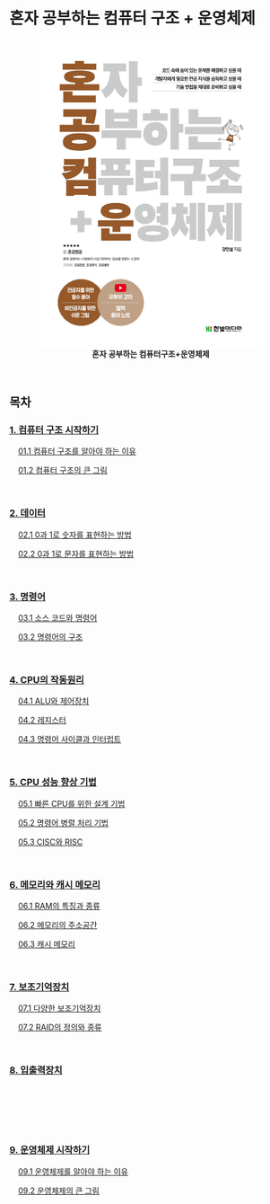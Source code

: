 # 혼자 공부하는 컴퓨터 구조 + 운영체제

<figure align="center">
  <img src="images/혼공컴운.jpg" style="width: 400px" />
  <figcaption><b>혼자 공부하는 컴퓨터구조+운영체제</b></figcaption>
</figure>

<br>

## 목차

### [1. 컴퓨터 구조 시작하기](./1.%20%EC%BB%B4%ED%93%A8%ED%84%B0%20%EA%B5%AC%EC%A1%B0/)

&nbsp;&nbsp;&nbsp;&nbsp;[01.1 컴퓨터 구조를 알아야 하는 이유](./1.%20%EC%BB%B4%ED%93%A8%ED%84%B0%20%EA%B5%AC%EC%A1%B0/1.1%20%EC%BB%B4%ED%93%A8%ED%84%B0%20%EA%B5%AC%EC%A1%B0%EB%A5%BC%20%EC%95%8C%EC%95%84%EC%95%BC%20%ED%95%98%EB%8A%94%20%EC%9D%B4%EC%9C%A0.md)

&nbsp;&nbsp;&nbsp;&nbsp;[01.2 컴퓨터 구조의 큰 그림](./1.%20%EC%BB%B4%ED%93%A8%ED%84%B0%20%EA%B5%AC%EC%A1%B0/1.2%20%EC%BB%B4%ED%93%A8%ED%84%B0%20%EA%B5%AC%EC%A1%B0%EC%9D%98%20%ED%81%B0%20%EA%B7%B8%EB%A6%BC.md)

<br>

### [2. 데이터](./2.%20%EB%8D%B0%EC%9D%B4%ED%84%B0/)

&nbsp;&nbsp;&nbsp;&nbsp;[02.1 0과 1로 숫자를 표현하는 방법](./2.%20%EB%8D%B0%EC%9D%B4%ED%84%B0/2.1%200%EA%B3%BC%201%EB%A1%9C%20%EC%88%AB%EC%9E%90%EB%A5%BC%20%ED%91%9C%ED%98%84%ED%95%98%EB%8A%94%20%EB%B0%A9%EB%B2%95.md)

&nbsp;&nbsp;&nbsp;&nbsp;[02.2 0과 1로 문자를 표현하는 방법](./2.%20%EB%8D%B0%EC%9D%B4%ED%84%B0/2.2%200%EA%B3%BC%201%EB%A1%9C%20%EB%AC%B8%EC%9E%90%EB%A5%BC%20%ED%91%9C%ED%98%84%ED%95%98%EB%8A%94%20%EB%B0%A9%EB%B2%95.md)

<br>

### [3. 명령어](./3.%20%EB%AA%85%EB%A0%B9%EC%96%B4/)

&nbsp;&nbsp;&nbsp;&nbsp;[03.1 소스 코드와 명령어](./3.%20%EB%AA%85%EB%A0%B9%EC%96%B4/3.1%20%EC%86%8C%EC%8A%A4%20%EC%BD%94%EB%93%9C%EC%99%80%20%EB%AA%85%EB%A0%B9%EC%96%B4.md)

&nbsp;&nbsp;&nbsp;&nbsp;[03.2 명령어의 구조](./3.%20%EB%AA%85%EB%A0%B9%EC%96%B4/3.2%20%EB%AA%85%EB%A0%B9%EC%96%B4%EC%9D%98%20%EA%B5%AC%EC%A1%B0.md)

<br>

### [4. CPU의 작동원리](./4.%20CPU%EC%9D%98%20%EC%9E%91%EB%8F%99%EC%9B%90%EB%A6%AC/)

&nbsp;&nbsp;&nbsp;&nbsp;[04.1 ALU와 제어장치](./4.%20CPU%EC%9D%98%20%EC%9E%91%EB%8F%99%EC%9B%90%EB%A6%AC/4.1%20ALU%EC%99%80%20%EC%A0%9C%EC%96%B4%EC%9E%A5%EC%B9%98.md)

&nbsp;&nbsp;&nbsp;&nbsp;[04.2 레지스터](./4.%20CPU%EC%9D%98%20%EC%9E%91%EB%8F%99%EC%9B%90%EB%A6%AC/4.2%20%EB%A0%88%EC%A7%80%EC%8A%A4%ED%84%B0.md)

&nbsp;&nbsp;&nbsp;&nbsp;[04.3 명령어 사이클과 인터럽트](./4.%20CPU%EC%9D%98%20%EC%9E%91%EB%8F%99%EC%9B%90%EB%A6%AC/4.3%20%EB%AA%85%EB%A0%B9%EC%96%B4%20%EC%82%AC%EC%9D%B4%ED%81%B4%EA%B3%BC%20%EC%9D%B8%ED%84%B0%EB%9F%BD%ED%8A%B8.md)

<br>

### [5. CPU 성능 향상 기법](./5.%20CPU%20%EC%84%B1%EB%8A%A5%20%ED%96%A5%EC%83%81%20%EA%B8%B0%EB%B2%95/)

&nbsp;&nbsp;&nbsp;&nbsp;[05.1 빠른 CPU를 위한 설계 기법](./5.%20CPU%20%EC%84%B1%EB%8A%A5%20%ED%96%A5%EC%83%81%20%EA%B8%B0%EB%B2%95//5.1%20%EB%B9%A0%EB%A5%B8%20CPU%EB%A5%BC%20%EC%9C%84%ED%95%9C%20%EC%84%A4%EA%B3%84%20%EA%B8%B0%EB%B2%95.md)

&nbsp;&nbsp;&nbsp;&nbsp;[05.2 명령어 병렬 처리 기법](./5.%20CPU%20%EC%84%B1%EB%8A%A5%20%ED%96%A5%EC%83%81%20%EA%B8%B0%EB%B2%95//5.2%20%EB%AA%85%EB%A0%B9%EC%96%B4%20%EB%B3%91%EB%A0%AC%20%EC%B2%98%EB%A6%AC%20%EA%B8%B0%EB%B2%95.md)

&nbsp;&nbsp;&nbsp;&nbsp;[05.3 CISC와 RISC](./5.%20CPU%20%EC%84%B1%EB%8A%A5%20%ED%96%A5%EC%83%81%20%EA%B8%B0%EB%B2%95//5.3%20CISC%EC%99%80%20RISC.md)

<br>

### [6. 메모리와 캐시 메모리](./6.%20%EB%A9%94%EB%AA%A8%EB%A6%AC%EC%99%80%20%EC%BA%90%EC%8B%9C%20%EB%A9%94%EB%AA%A8%EB%A6%AC/)

&nbsp;&nbsp;&nbsp;&nbsp;[06.1 RAM의 특징과 종류](./6.%20%EB%A9%94%EB%AA%A8%EB%A6%AC%EC%99%80%20%EC%BA%90%EC%8B%9C%20%EB%A9%94%EB%AA%A8%EB%A6%AC//6.1%20RAM%EC%9D%98%20%ED%8A%B9%EC%A7%95%EA%B3%BC%20%EC%A2%85%EB%A5%98.md)

&nbsp;&nbsp;&nbsp;&nbsp;[06.2 메모리의 주소공간](./6.%20%EB%A9%94%EB%AA%A8%EB%A6%AC%EC%99%80%20%EC%BA%90%EC%8B%9C%20%EB%A9%94%EB%AA%A8%EB%A6%AC/6.2%20%EB%A9%94%EB%AA%A8%EB%A6%AC%EC%9D%98%20%EC%A3%BC%EC%86%8C%EA%B3%B5%EA%B0%84.md)

&nbsp;&nbsp;&nbsp;&nbsp;[06.3 캐시 메모리](./6.%20%EB%A9%94%EB%AA%A8%EB%A6%AC%EC%99%80%20%EC%BA%90%EC%8B%9C%20%EB%A9%94%EB%AA%A8%EB%A6%AC/6.3%20%EC%BA%90%EC%8B%9C%20%EB%A9%94%EB%AA%A8%EB%A6%AC.md)

<br>

### [7. 보조기억장치](./7.%20%EB%B3%B4%EC%A1%B0%EA%B8%B0%EC%96%B5%EC%9E%A5%EC%B9%98/)

&nbsp;&nbsp;&nbsp;&nbsp;[07.1 다양한 보조기억장치](./7.%20%EB%B3%B4%EC%A1%B0%EA%B8%B0%EC%96%B5%EC%9E%A5%EC%B9%98/7.1%20%EB%8B%A4%EC%96%91%ED%95%9C%20%EB%B3%B4%EC%A1%B0%EA%B8%B0%EC%96%B5%EC%9E%A5%EC%B9%98.md)

&nbsp;&nbsp;&nbsp;&nbsp;[07.2 RAID의 정의와 종류](./7.%20%EB%B3%B4%EC%A1%B0%EA%B8%B0%EC%96%B5%EC%9E%A5%EC%B9%98/7.2%20RAID%EC%9D%98%20%EC%A0%95%EC%9D%98%EC%99%80%20%EC%A2%85%EB%A5%98.md)

<br>

### [8. 입출력장치](./8.%20%EC%9E%85%EC%B6%9C%EB%A0%A5%EC%9E%A5%EC%B9%98/)

&nbsp;&nbsp;&nbsp;&nbsp;

&nbsp;&nbsp;&nbsp;&nbsp;

<br>

### [9. 운영체제 시작하기](./9.%20%EC%9A%B4%EC%98%81%EC%B2%B4%EC%A0%9C%20%EC%8B%9C%EC%9E%91%ED%95%98%EA%B8%B0/)

&nbsp;&nbsp;&nbsp;&nbsp;[09.1 운영체제를 알아야 하는 이유](./9.%20%EC%9A%B4%EC%98%81%EC%B2%B4%EC%A0%9C%20%EC%8B%9C%EC%9E%91%ED%95%98%EA%B8%B0/9.1%20%EC%9A%B4%EC%98%81%EC%B2%B4%EC%A0%9C%EB%A5%BC%20%EC%95%8C%EC%95%84%EC%95%BC%20%ED%95%98%EB%8A%94%20%EC%9D%B4%EC%9C%A0.md)

&nbsp;&nbsp;&nbsp;&nbsp;[09.2 운영체제의 큰 그림](./9.%20%EC%9A%B4%EC%98%81%EC%B2%B4%EC%A0%9C%20%EC%8B%9C%EC%9E%91%ED%95%98%EA%B8%B0/9.2%20%EC%9A%B4%EC%98%81%EC%B2%B4%EC%A0%9C%EC%9D%98%20%ED%81%B0%20%EA%B7%B8%EB%A6%BC.md)

<br>

